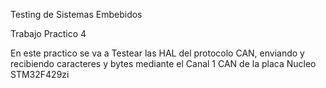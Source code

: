 Testing de Sistemas Embebidos

Trabajo Practico 4

En este practico se va a Testear las HAL del protocolo CAN, enviando y recibiendo caracteres y bytes mediante el Canal 1 CAN de la placa Nucleo STM32F429zi
